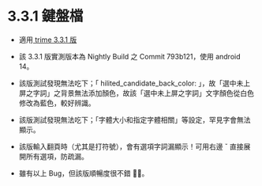 # 3.3.1 鍵盤檔

- 適用[ trime 3.3.1 版](https://github.com/osfans/trime/releases/tag/v3.3.1)

- 該 3.3.1 版實測版本為 Nightly Build 之 Commit 793b121，使用 android 14。

- 該版測試發現無法吃下；「 hilited_candidate_back_color: 」，故「選中未上屏之字詞」之背景無法添加顏色，故該「選中未上屏之字詞」文字顏色從白色修改為藍色，較好辨識。

- 該版測試發現無法吃下；「字體大小和指定字體相關」等設定，罕見字會無法顯示。

- 該版輸入翻頁時（尤其是打符號），會有選項字詞漏顯示！可用右邊 ˇ 直接展開所有選項，防疏漏。

- 雖有以上 Bug，但該版順暢度很不錯 👍🏻。
